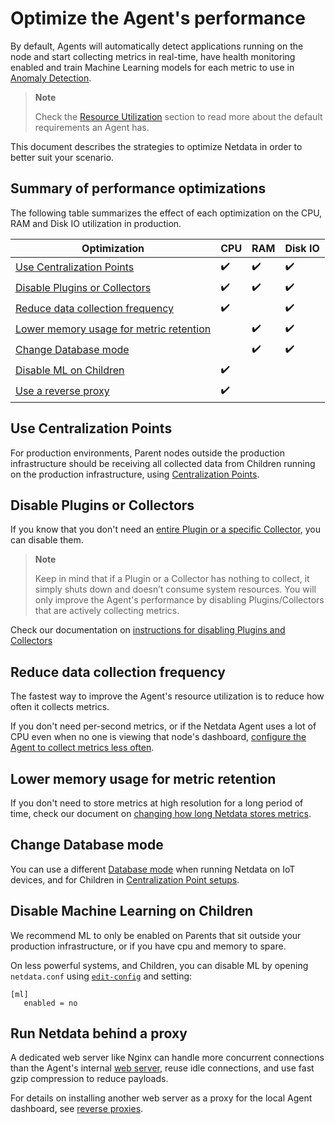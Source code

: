 # Optimize the Agent's performance

By default, Agents will automatically detect applications running on the node and start collecting metrics in real-time, have health monitoring enabled and train Machine Learning models for each metric to use in [Anomaly Detection](/src/ml/README.md).

> **Note**
>
> Check the [Resource Utilization](/docs/netdata-agent/sizing-netdata-agents/README.md) section to read more about the default requirements an Agent has.

This document describes the strategies to optimize Netdata in order to better suit your scenario.

## Summary of performance optimizations

The following table summarizes the effect of each optimization on the CPU, RAM and Disk IO utilization in production.

| Optimization                                                                                                                      | CPU                | RAM                | Disk IO            |
|-----------------------------------------------------------------------------------------------------------------------------------|--------------------|--------------------|--------------------|
| [Use Centralization Points](#use-centralization-points)                                                                           | :heavy_check_mark: | :heavy_check_mark: | :heavy_check_mark: |
| [Disable Plugins or Collectors](#disable-plugins-or-collectors)                                                 | :heavy_check_mark: | :heavy_check_mark: | :heavy_check_mark: |
| [Reduce data collection frequency](#reduce-data-collection-frequency)                                                                  | :heavy_check_mark: |                    | :heavy_check_mark: |
| [Lower memory usage for metric retention](#lower-memory-usage-for-metric-retention) |                    | :heavy_check_mark: | :heavy_check_mark: |
| [Change Database mode](#change-database-mode)                                                                |                    | :heavy_check_mark: | :heavy_check_mark: |
| [Disable ML on Children](#disable-machine-learning-on-children)                                                                   | :heavy_check_mark: |                    |                    |
| [Use a reverse proxy](#run-netdata-behind-a-proxy)                                                                                | :heavy_check_mark: |                    |                    |

## Use Centralization Points

For production environments, Parent nodes outside the production infrastructure should be receiving all collected data from Children running on the production infrastructure, using [Centralization Points](/docs/observability-centralization-points/README.md).

## Disable Plugins or Collectors

If you know that you don't need an [entire Plugin or a specific Collector](/src/collectors/README.md), you can disable them.

> **Note**
>
> Keep in mind that if a Plugin or a Collector has nothing to collect, it simply shuts down and doesn’t consume system resources. You will only improve the Agent's performance by disabling Plugins/Collectors that are actively collecting metrics.

Check our documentation on [instructions for disabling Plugins and Collectors](/src/collectors/REFERENCE.md)

## Reduce data collection frequency

The fastest way to improve the Agent's resource utilization is to reduce how often it collects metrics.

If you don't need per-second metrics, or if the Netdata Agent uses a lot of CPU even when no one is viewing that node's dashboard, [configure the Agent to collect metrics less often](/src/collectors/REFERENCE.md).

## Lower memory usage for metric retention

If you don't need to store metrics at high resolution for a long period of time, check our document on [changing how long Netdata stores metrics](/src/database/CONFIGURATION.md).

## Change Database mode

You can use a different [Database mode](/src/database/CONFIGURATION.md) when running Netdata on IoT devices, and for Children in [Centralization Point setups](/docs/observability-centralization-points/README.md).

## Disable Machine Learning on Children

We recommend ML to only be enabled on Parents that sit outside your production infrastructure, or if you have cpu and memory to spare.

On less powerful systems, and Children, you can disable ML by opening `netdata.conf` using [`edit-config`](/docs/netdata-agent/configuration/README.md#edit-a-configuration-file-using-edit-config) and setting:

```text
[ml]
   enabled = no
```

## Run Netdata behind a proxy

A dedicated web server like Nginx can handle more concurrent connections than the Agent's internal [web server](/src/web/README.md), reuse idle connections, and use fast gzip compression to reduce payloads.

For details on installing another web server as a proxy for the local Agent dashboard, see [reverse proxies](/docs/netdata-agent/configuration/running-the-netdata-agent-behind-a-reverse-proxy/README.md).

